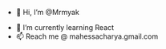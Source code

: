 - 👋 Hi, I’m @Mrmyak
<!-- - 👀 I’m interested in C -->
- 🌱 I’m currently learning React
- 📫 Reach me @ mahessacharya.gmail.com

<!---
Mrmyak/Mrmyak is a ✨ special ✨ repository because its `README.md` (this file) appears on your GitHub profile.
You can click the Preview link to take a look at your changes.
--->
